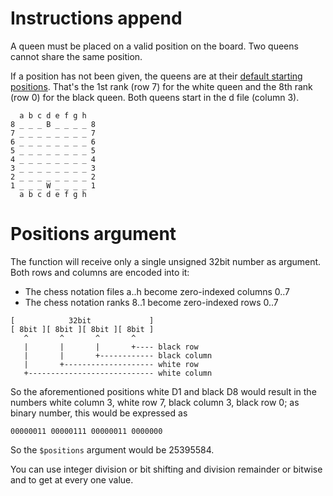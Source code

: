 # Instructions append

A queen must be placed on a valid position on the board.
Two queens cannot share the same position.

If a position has not been given, the queens are at their [default starting positions](https://en.wikipedia.org/wiki/Rules_of_chess#Initial_setup). That's the 1st rank (row 7) for the white queen and the 8th rank (row 0) for the black queen. Both queens start in the d file (column 3).

```text
  a b c d e f g h
8 _ _ _ B _ _ _ _ 8
7 _ _ _ _ _ _ _ _ 7
6 _ _ _ _ _ _ _ _ 6
5 _ _ _ _ _ _ _ _ 5
4 _ _ _ _ _ _ _ _ 4
3 _ _ _ _ _ _ _ _ 3
2 _ _ _ _ _ _ _ _ 2
1 _ _ _ W _ _ _ _ 1
  a b c d e f g h
```

# Positions argument

The function will receive only a single unsigned 32bit number as argument. Both rows and columns are encoded into it:

- The chess notation files a..h become zero-indexed columns 0..7
- The chess notation ranks 8..1 become zero-indexed rows 0..7

```
[            32bit             ]
[ 8bit ][ 8bit ][ 8bit ][ 8bit ]
   ^       ^       ^       ^
   |       |       |       +---- black row
   |       |       +------------ black column
   |       +-------------------- white row
   +---------------------------- white column
```

So the aforementioned positions white D1 and black D8 would result in the numbers white column 3, white row 7, black column 3, black row 0; as binary number, this would be expressed as

`00000011 00000111 00000011 0000000`

So the `$positions` argument would be 25395584.

You can use integer division or bit shifting and division remainder or bitwise and to get at every one value.
